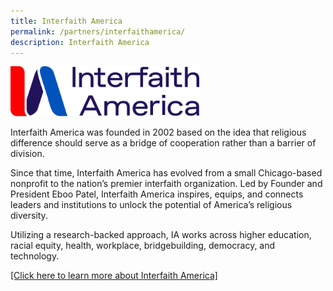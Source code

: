 ```yaml
---
title: Interfaith America
permalink: /partners/interfaithamerica/
description: Interfaith America
---
```

<img src="/images/Partner's%20Logo/interfaith-america-logo.png" style="width:60%">

Interfaith America was founded in 2002 based on the idea that religious difference should serve as a bridge of cooperation rather than a barrier of division. 

Since that time, Interfaith America has evolved from a small Chicago-based nonprofit to the nation’s premier interfaith organization. Led by Founder and President Eboo Patel, Interfaith America inspires, equips, and connects leaders and institutions to unlock the potential of America’s religious diversity. 

Utilizing a research-backed approach, IA works across higher education, racial equity, health, workplace, bridgebuilding, democracy, and technology.

<a href="https://www.interfaithamerica.org/" target="_blank">[Click here to learn more about Interfaith America]</a>